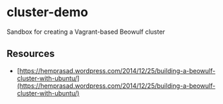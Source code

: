# cluster-demo
Sandbox for creating a Vagrant-based Beowulf cluster

## Resources

* [https://hemprasad.wordpress.com/2014/12/25/building-a-beowulf-cluster-with-ubuntu/](https://hemprasad.wordpress.com/2014/12/25/building-a-beowulf-cluster-with-ubuntu/)
